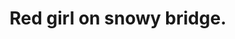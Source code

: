 ---
layout: post
title:  "Red girl on snowy bridge."
image: assets/images/18-01-25-21-12-57-697_deco.jpg
tags:
 - Gallery
---